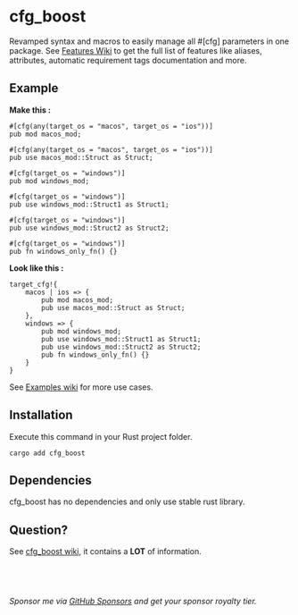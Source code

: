 
# cfg_boost

Revamped syntax and macros to easily manage all #[cfg] parameters in one package. See [Features Wiki](https://github.com/NickelAngeStudio/cfg_boost/wiki/Features) to get the full list of features like aliases, attributes, automatic requirement tags documentation and more.

## Example
**Make this :**
```
#[cfg(any(target_os = "macos", target_os = "ios"))]
pub mod macos_mod;

#[cfg(any(target_os = "macos", target_os = "ios"))]
pub use macos_mod::Struct as Struct;

#[cfg(target_os = "windows")]
pub mod windows_mod;

#[cfg(target_os = "windows")]
pub use windows_mod::Struct1 as Struct1;

#[cfg(target_os = "windows")]
pub use windows_mod::Struct2 as Struct2;

#[cfg(target_os = "windows")]
pub fn windows_only_fn() {}
```

**Look like this :**
```
target_cfg!{
    macos | ios => {
        pub mod macos_mod;
        pub use macos_mod::Struct as Struct;
    },
    windows => {
        pub mod windows_mod;
        pub use windows_mod::Struct1 as Struct1;
        pub use windows_mod::Struct2 as Struct2;
        pub fn windows_only_fn() {}
    }
}
```

See [Examples wiki](https://github.com/NickelAngeStudio/cfg_boost/wiki/Examples) for more use cases.


## Installation
Execute this command in your Rust project folder.
```
cargo add cfg_boost
```

## Dependencies
cfg_boost has no dependencies and only use stable rust library.

## Question?
See [cfg_boost wiki](https://github.com/NickelAngeStudio/cfg_boost/wiki), it contains a **LOT** of information.

&nbsp;
---

*Sponsor me via [GitHub Sponsors](https://github.com/sponsors/NickelAngeStudio) and get your sponsor royalty tier.*
